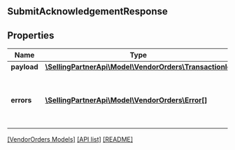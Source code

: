 ## SubmitAcknowledgementResponse

## Properties

Name | Type | Description | Notes
------------ | ------------- | ------------- | -------------
**payload** | [**\SellingPartnerApi\Model\VendorOrders\TransactionId**](TransactionId.md) |  | [optional]
**errors** | [**\SellingPartnerApi\Model\VendorOrders\Error[]**](Error.md) | A list of error responses returned when a request is unsuccessful. | [optional]

[[VendorOrders Models]](../) [[API list]](../../Api) [[README]](../../../README.md)
